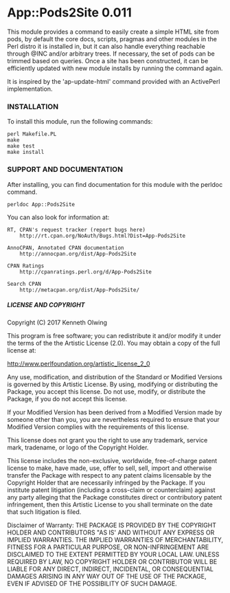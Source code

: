 # App::Pods2Site 0.011

This module provides a command to easily create a simple HTML site from pods, by
default the core docs, scripts, pragmas and other modules in the Perl distro
it is installed in, but it can also handle everything reachable through @INC and/or
arbitrary trees. If necessary, the set of pods can be trimmed based on queries.
Once a site has been constructed, it can be efficiently updated with new module installs
by running the command again.

It is inspired by the 'ap-update-html' command provided with an ActivePerl implementation.

### INSTALLATION

To install this module, run the following commands:

	perl Makefile.PL
	make
	make test
	make install

### SUPPORT AND DOCUMENTATION

After installing, you can find documentation for this module with the
perldoc command.

    perldoc App::Pods2Site

You can also look for information at:

    RT, CPAN's request tracker (report bugs here)
        http://rt.cpan.org/NoAuth/Bugs.html?Dist=App-Pods2Site

    AnnoCPAN, Annotated CPAN documentation
        http://annocpan.org/dist/App-Pods2Site

    CPAN Ratings
        http://cpanratings.perl.org/d/App-Pods2Site

    Search CPAN
        http://metacpan.org/dist/App-Pods2Site/

##### LICENSE AND COPYRIGHT

Copyright (C) 2017 Kenneth Olwing

This program is free software; you can redistribute it and/or modify it
under the terms of the the Artistic License (2.0). You may obtain a
copy of the full license at:

http://www.perlfoundation.org/artistic_license_2_0

Any use, modification, and distribution of the Standard or Modified
Versions is governed by this Artistic License. By using, modifying or
distributing the Package, you accept this license. Do not use, modify,
or distribute the Package, if you do not accept this license.

If your Modified Version has been derived from a Modified Version made
by someone other than you, you are nevertheless required to ensure that
your Modified Version complies with the requirements of this license.

This license does not grant you the right to use any trademark, service
mark, tradename, or logo of the Copyright Holder.

This license includes the non-exclusive, worldwide, free-of-charge
patent license to make, have made, use, offer to sell, sell, import and
otherwise transfer the Package with respect to any patent claims
licensable by the Copyright Holder that are necessarily infringed by the
Package. If you institute patent litigation (including a cross-claim or
counterclaim) against any party alleging that the Package constitutes
direct or contributory patent infringement, then this Artistic License
to you shall terminate on the date that such litigation is filed.

Disclaimer of Warranty: THE PACKAGE IS PROVIDED BY THE COPYRIGHT HOLDER
AND CONTRIBUTORS "AS IS' AND WITHOUT ANY EXPRESS OR IMPLIED WARRANTIES.
THE IMPLIED WARRANTIES OF MERCHANTABILITY, FITNESS FOR A PARTICULAR
PURPOSE, OR NON-INFRINGEMENT ARE DISCLAIMED TO THE EXTENT PERMITTED BY
YOUR LOCAL LAW. UNLESS REQUIRED BY LAW, NO COPYRIGHT HOLDER OR
CONTRIBUTOR WILL BE LIABLE FOR ANY DIRECT, INDIRECT, INCIDENTAL, OR
CONSEQUENTIAL DAMAGES ARISING IN ANY WAY OUT OF THE USE OF THE PACKAGE,
EVEN IF ADVISED OF THE POSSIBILITY OF SUCH DAMAGE.
